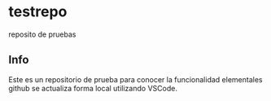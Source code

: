 # testrepo
reposito de pruebas

## Info
Este es un repositorio de prueba para conocer la funcionalidad elementales github
se actualiza forma local utilizando VSCode.